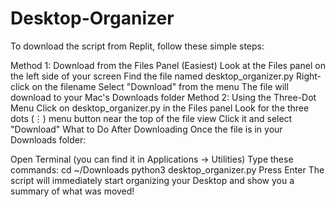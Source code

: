 # Desktop-Organizer
To download the script from Replit, follow these simple steps:

Method 1: Download from the Files Panel (Easiest)
Look at the Files panel on the left side of your screen
Find the file named desktop_organizer.py
Right-click on the filename
Select "Download" from the menu
The file will download to your Mac's Downloads folder
Method 2: Using the Three-Dot Menu
Click on desktop_organizer.py in the Files panel
Look for the three dots (⋮) menu button near the top of the file view
Click it and select "Download"
What to Do After Downloading
Once the file is in your Downloads folder:

Open Terminal (you can find it in Applications → Utilities)
Type these commands:
cd ~/Downloads
python3 desktop_organizer.py
Press Enter
The script will immediately start organizing your Desktop and show you a summary of what was moved!

